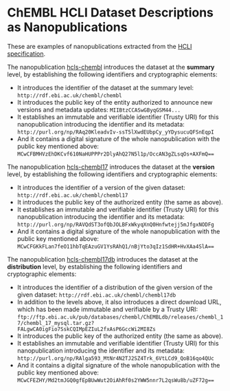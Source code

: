 ChEMBL HCLI Dataset Descriptions as Nanopublications
====================================================

These are examples of nanopublications extracted from the
[HCLI specification](https://www.w3.org/TR/hcls-dataset/#appendix_1).

The nanopublication [hcls-chembl](hcls-chembl.trig) introduces the dataset at
the **summary** level, by establishing the following identifiers and
cryptographic elements:

- It introduces the identifier of the dataset at the summary level:
  `http://rdf.ebi.ac.uk/chembl/chembl`
- It introduces the public key of the entity authorized to announce new versions
  and metadata updates: `MIIBtzCCASwGByqGSM44...`
- It establishes an immutable and verifiable identifier (Trusty URI) for this
  nanopublication introducing the identifier and its metadata:
  `http://purl.org/np/RAq20KleadvIv-ssT5lXwdEUbpCy_yYDysucuQFSnEqpI`
- And it contains a digital signature of the whole nanopublication with the
  public key mentioned above:
  `MCwCFBMHVzEhDKCvf610NaHUPPPr2DlyAhQ27N5l1p/OccAN3gZLsqOs+AXFmQ==`

The nanopublication [hcls-chembl17](hcls-chembl17.trig) introduces the dataset
at the **version** level, by establishing the following identifiers and
cryptographic elements:

- It introduces the identifier of a version of the given dataset:
  `http://rdf.ebi.ac.uk/chembl/chembl17`
- It introduces the public key of the authorized entity (the same as above).
- It establishes an immutable and verifiable identifier (Trusty URI) for this
  nanopublication introducing the identifier and its metadata:
  `http://purl.org/np/RAVQdST3ofQbJOLBFxWkyqXnQ0Hnfwtejj5mJfgxNODFg`
- And it contains a digital signature of the whole nanopublication with the
  public key mentioned above:
  `MCwCFGKkFLan7feO11hbTqEAzuGV1YsRAhQ1/nBjYto3qIz1SdHR+HvXAa4SlA==`

The nanopublication [hcls-chembl17db](hcls-chembl17db.trig) introduces the
dataset at the **distribution** level, by establishing the following identifiers
and cryptographic elements:

- It introduces the identifier of a distribution of the given version of the
  given dataset: `http://rdf.ebi.ac.uk/chembl/chembl17db`
- In addition to the levels above, it also introduces a direct download URL,
  which has been made immutable and verifiable by a Trusty URI:
  `ftp://ftp.ebi.ac.uk/pub/databases/chembl/ChEMBLdb/releases/chembl_17/chembl_17_mysql.tar.gz?FALgwCA0igFio7SskCQIMpEZIuL2fxAsP6GccWi2MI8Zs`
- It introduces the public key of the authorized entity (the same as above).
- It establishes an immutable and verifiable identifier (Trusty URI) for this
  nanopublication introducing the identifier and its metadata:
  `http://purl.org/np/RAlga593_MtNr4N2TJ2SZ4Trk_6VtLCd9_QoB16qo4QUc`
- And it contains a digital signature of the whole nanopublication with the
  public key mentioned above:
  `MCwCFEZHY/Md2tmJGQ0gfEpBUwWut2OiAhRf0s2YWW5nnr7L2qsWu8b/uZF72g==`
